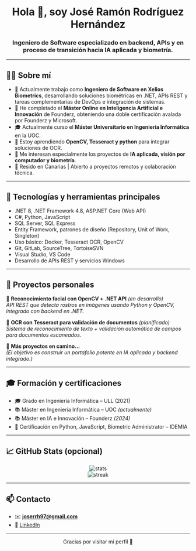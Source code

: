 <h1 align="center">Hola 👋, soy José Ramón Rodríguez Hernández</h1>
<h3 align="center">Ingeniero de Software especializado en backend, APIs y en proceso de transición hacia IA aplicada y biometría.</h3>

---

## 🧑‍💻 Sobre mí

- 🎯 Actualmente trabajo como **Ingeniero de Software en Xelios Biometrics**, desarrollando soluciones biométricas en .NET, APIs REST y tareas complementarias de DevOps e integración de sistemas.
- 📘 He completado el **Máster Online en Inteligencia Artificial e Innovación** de Founderz, obteniendo una doble certificación avalada por Founderz y Microsoft.
- 🎓 Actualmente curso el **Máster Universitario en Ingeniería Informática** en la UOC.
- 🌱 Estoy aprendiendo **OpenCV, Tesseract y python** para integrar soluciones de OCR.
- 🧠 Me interesan especialmente los proyectos de **IA aplicada, visión por computador y biometría**.
- 📍 Resido en Canarias | Abierto a proyectos remotos y colaboración técnica.

---

## 💼 Tecnologías y herramientas principales

- .NET 8, .NET Framework 4.8, ASP.NET Core (Web API)
- C#, Python, JavaScript
- SQL Server, SQL Express
- Entity Framework, patrones de diseño (Repository, Unit of Work, Singleton)
- Uso básico: Docker, Tesseract OCR, OpenCV
- Git, GitLab, SourceTree, TortoiseSVN
- Visual Studio, VS Code
- Desarrollo de APIs REST y servicios Windows


---

## 🚀 Proyectos personales

🔸 **Reconocimiento facial con OpenCV + .NET API** *(en desarrollo)*  
_API REST que detecta rostros en imágenes usando Python y OpenCV, integrado con backend en .NET._

🔸 **OCR con Tesseract para validación de documentos** *(planificado)*  
_Sistema de reconocimiento de texto + validación automática de campos para documentos escaneados._

🔸 **Más proyectos en camino...**  
_(El objetivo es construir un portafolio potente en IA aplicada y backend integrado.)_

---

## 🎓 Formación y certificaciones

- 🎓 Grado en Ingeniería Informática – ULL (2021)
- 📚 Máster en Ingeniería Informática – UOC *(actualmente)*
- 📚 Máster en IA e Innovación – Founderz *(2024)*
- 📜 Certificación en Python, JavaScript, Biometric Administrator – IDEMIA

---

## 📈 GitHub Stats (opcional)

<p align="center">
  <img src="https://github-readme-stats.vercel.app/api?username=Serah73&show_icons=true&theme=radical" alt="stats"/>
  <br/>
  <img src="https://github-readme-streak-stats.herokuapp.com/?user=Serah73&theme=radical" alt="streak"/>
</p>

---

## 📫 Contacto

- ✉️ **joserrh97@gmail.com**
- 💼 [LinkedIn](https://www.linkedin.com/in/serah73/)

---

<p align="center">
  Gracias por visitar mi perfil 🙌  
</p>
